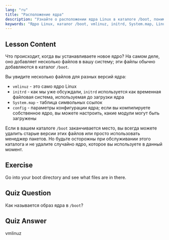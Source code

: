 ```yaml
---
lang: "ru"
title: "Расположение ядра"
description: "Узнайте о расположении ядра Linux в каталоге /boot, понимая vmlinuz, initrd и System.map. Изучите файлы ядра и эффективно управляйте пространством."
keywords: "Ядро Linux, каталог /boot, vmlinuz, initrd, System.map, Linux для начинающих, учебник по ядру, руководство по Linux"
---
```


## Lesson Content

Что происходит, когда вы устанавливаете новое ядро? На самом деле, оно добавляет несколько файлов в вашу систему; эти файлы обычно добавляются в каталог `/boot`.

Вы увидите несколько файлов для разных версий ядра:

- `vmlinuz` - это само ядро Linux
- `initrd` - как мы уже обсуждали, `initrd` используется как временная файловая система, используемая до загрузки ядра
- `System.map` - таблица символьных ссылок
- `config` - параметры конфигурации ядра; если вы компилируете собственное ядро, вы можете настроить, какие модули могут быть загружены

Если в вашем каталоге `/boot` заканчивается место, вы всегда можете удалить старые версии этих файлов или просто использовать менеджер пакетов. Но будьте осторожны при обслуживании этого каталога и не удалите случайно ядро, которое вы используете в данный момент.

## Exercise

Go into your boot directory and see what files are in there.

## Quiz Question

Как называется образ ядра в `/boot`?

## Quiz Answer

vmlinuz
